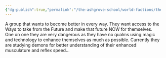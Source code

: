 ```yaml
---
{"dg-publish":true,"permalink":"/the-ashgrove-school/world-factions/the-ascensionists/"}
---
```


A group that wants to become better in every way. They want access to the Ways to take from the Future and make that future NOW for themselves. One on one they are very dangerous as they have no qualms using magic and technology to enhance themselves as much as possible. Currently they are studying demons for better understanding of their enhanced musculature and reflex speed…